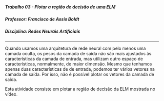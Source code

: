 ##### Trabalho 03 - Plotar a região de decisão de uma ELM
##### Professor: Francisco de Assis Boldt
##### Disciplina: Redes Neurais Artificiais

------

Quando usamos uma arquitetura de rede neural com pelo menos uma camada oculta, os pesos da camada de saída não são mais ajustados às características da camada de entrada, mas utilizam outro espaço de características, normalmente, de maior dimensão. Mesmo que tenhamos apenas duas características de de entrada, podemos ter vários vetores na camada de saída. Por isso, não é possível plotar os vetores da camada de saída.

Esta atividade consiste em plotar a região de decisão da ELM mostrada no vídeo.

